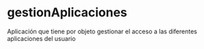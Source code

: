 # gestionAplicaciones
Aplicación que tiene por objeto gestionar el acceso a las diferentes aplicaciones del usuario
